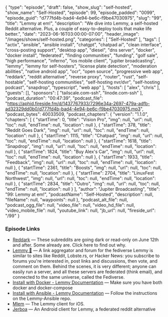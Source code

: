 {
  "type": "episode",
  "draft": false,
  "show_slug": "self-hosted",
  "show_name": "Self-Hosted",
  "episode": 99,
  "episode_padded": "0099",
  "episode_guid": "d777fd4b-bad4-4e94-be6c-f9be47030975",
  "slug": "99",
  "title": "Lemmy at em!",
  "description": "We dive into Lemmy, a self-hosted Reddit alternative. Plus, a couple of easy-to-deploy tools that make life better.",
  "date": "2023-06-16T03:00:00-07:00",
  "header_image": "/images/shows/self-hosted.png",
  "categories": [
    "Self-Hosted"
  ],
  "tags": [
    "actix",
    "ansible",
    "ansible install",
    "chatgpt",
    "chatpad ai",
    "clean interface",
    "cross-posting support",
    "desktop app",
    "diesel",
    "dns server",
    "docker",
    "docker install",
    "federated",
    "finding communities",
    "funding",
    "golf sale",
    "high performance",
    "inferno",
    "ios mobile client",
    "jupiter broadcasting",
    "lemmy",
    "lemmy for self-hosters",
    "license plate detection",
    "moderation abilities",
    "native android app",
    "ocr",
    "open source",
    "progressive web app",
    "reddark",
    "reddit alternative",
    "reverse proxy",
    "router",
    "rust",
    "self-hostable",
    "self-hosting communities",
    "self-hosting nvr/dvr",
    "self-hosting podcast",
    "snapdrop",
    "typescript",
    "web app"
  ],
  "hosts": [
    "alex",
    "chris"
  ],
  "guests": [],
  "sponsors": [
    "tailscale.com-ssh",
    "linode.com-ssh"
  ],
  "podcast_duration": "00:47:39",
  "podcast_file": "https://aphid.fireside.fm/d/1437767933/7296e34a-2697-479a-adfb-ad32329dd0b0/d777fd4b-bad4-4e94-be6c-f9be47030975.mp3",
  "podcast_bytes": 40033509,
  "podcast_chapters": {
    "version": "1.1.0",
    "chapters": [
      {
        "startTime": 0,
        "title": "Vision Pro",
        "img": null,
        "url": null,
        "toc": null,
        "endTime": null,
        "location": null
      },
      {
        "startTime": 378,
        "title": "Reddit Goes Dark",
        "img": null,
        "url": null,
        "toc": null,
        "endTime": null,
        "location": null
      },
      {
        "startTime": 1115,
        "title": "Chatpad",
        "img": null,
        "url": null,
        "toc": null,
        "endTime": null,
        "location": null
      },
      {
        "startTime": 1618,
        "title": "Snapdrop",
        "img": null,
        "url": null,
        "toc": null,
        "endTime": null,
        "location": null
      },
      {
        "startTime": 1824,
        "title": "Buy Alex's Car",
        "img": null,
        "url": null,
        "toc": null,
        "endTime": null,
        "location": null
      },
      {
        "startTime": 1933,
        "title": "Feedback",
        "img": null,
        "url": null,
        "toc": null,
        "endTime": null,
        "location": null
      },
      {
        "startTime": 2361,
        "title": "Boosts",
        "img": null,
        "url": null,
        "toc": null,
        "endTime": null,
        "location": null
      },
      {
        "startTime": 2704,
        "title": "LinuxFest Northwest",
        "img": null,
        "url": null,
        "toc": null,
        "endTime": null,
        "location": null
      },
      {
        "startTime": 2834,
        "title": "Outro",
        "img": null,
        "url": null,
        "toc": null,
        "endTime": null,
        "location": null
      }
    ],
    "author": "Jupiter Broadcasting",
    "title": "99: Lemmy at em!",
    "podcastName": "Self-Hosted",
    "description": null,
    "fileName": null,
    "waypoints": null
  },
  "podcast_alt_file": null,
  "podcast_ogg_file": null,
  "video_file": null,
  "video_hd_file": null,
  "video_mobile_file": null,
  "youtube_link": null,
  "jb_url": null,
  "fireside_url": "/99"
}


### Episode Links

  * [Reddark](https://reddark.untone.uk/ "Reddark") — These subreddits are going dark or read-only on June 12th and after. Some already are. Click here to find out why.
  * [Lemmy 🐀](https://github.com/LemmyNet/lemmy "Lemmy 🐀") — A link aggregator and forum for the fediverse Lemmy is similar to sites like Reddit, Lobste.rs, or Hacker News: you subscribe to forums you're interested in, post links and discussions, then vote, and comment on them. Behind the scenes, it is very different; anyone can easily run a server, and all these servers are federated (think email), and connected to the same universe, called the Fediverse.
  * [Install with Docker - Lemmy Documentation](https://join-lemmy.org/docs/en/administration/install_docker.html "Install with Docker - Lemmy Documentation") — Make sure you have both docker and docker-compose
  * [Install with Ansible - Lemmy Documentation](https://join-lemmy.org/docs/en/administration/install_ansible.html "Install with Ansible - Lemmy Documentation") — Follow the instructions on the Lemmy-Ansible repo.
  * [Mlem](https://github.com/buresdv/Mlem "Mlem") — The Lemmy client for iOS.
  * [Jerboa](https://github.com/dessalines/jerboa "Jerboa") — An Android client for Lemmy, a federated reddit alternative 


